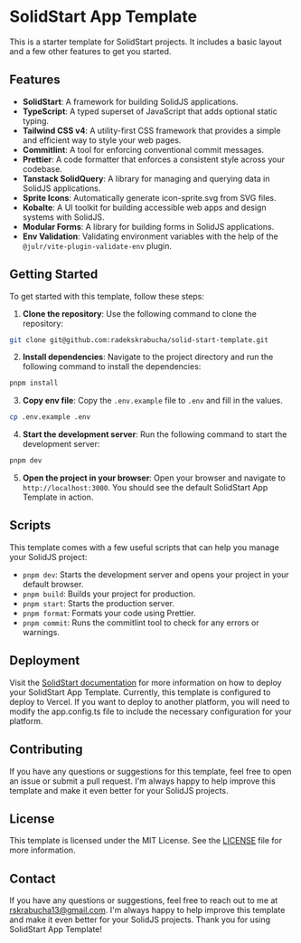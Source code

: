 # SolidStart App Template

This is a starter template for SolidStart projects. It includes a basic layout and a few other features to get you started.

## Features

- **SolidStart**: A framework for building SolidJS applications.
- **TypeScript**: A typed superset of JavaScript that adds optional static typing.
- **Tailwind CSS v4**: A utility-first CSS framework that provides a simple and efficient way to style your web pages.
- **Commitlint**: A tool for enforcing conventional commit messages.
- **Prettier**: A code formatter that enforces a consistent style across your codebase.
- **Tanstack SolidQuery**: A library for managing and querying data in SolidJS applications.
- **Sprite Icons**: Automatically generate icon-sprite.svg from SVG files.
- **Kobalte**: A UI toolkit for building accessible web apps and design systems with SolidJS.
- **Modular Forms**: A library for building forms in SolidJS applications.
- **Env Validation**: Validating environment variables with the help of the `@julr/vite-plugin-validate-env` plugin.

## Getting Started

To get started with this template, follow these steps:

1. **Clone the repository**: Use the following command to clone the repository:

```bash
git clone git@github.com:radekskrabucha/solid-start-template.git
```

2. **Install dependencies**: Navigate to the project directory and run the following command to install the dependencies:

```bash
pnpm install
```

3. **Copy env file**: Copy the `.env.example` file to `.env` and fill in the values.

```bash
cp .env.example .env
```

4. **Start the development server**: Run the following command to start the development server:

```bash
pnpm dev
```

5. **Open the project in your browser**: Open your browser and navigate to `http://localhost:3000`. You should see the default SolidStart App Template in action.

## Scripts

This template comes with a few useful scripts that can help you manage your SolidJS project:

- `pnpm dev`: Starts the development server and opens your project in your default browser.
- `pnpm build`: Builds your project for production.
- `pnpm start`: Starts the production server.
- `pnpm format`: Formats your code using Prettier.
- `pnpm commit`: Runs the commitlint tool to check for any errors or warnings.

## Deployment

Visit the [SolidStart documentation](https://docs.solidjs.com/guides/deploying-your-app#deploying-your-app) for more information on how to deploy your SolidStart App Template. Currently, this template is configured to deploy to Vercel. If you want to deploy to another platform, you will need to modify the app.config.ts file to include the necessary configuration for your platform.

## Contributing

If you have any questions or suggestions for this template, feel free to open an issue or submit a pull request. I'm always happy to help improve this template and make it even better for your SolidJS projects.

## License

This template is licensed under the MIT License. See the [LICENSE](LICENSE) file for more information.

## Contact

If you have any questions or suggestions, feel free to reach out to me at [rskrabucha13@gmail.com](mailto:rskrabucha13@gmail.com). I'm always happy to help improve this template and make it even better for your SolidJS projects. Thank you for using SolidStart App Template!
